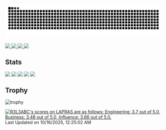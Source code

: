 ![](https://raw.githubusercontent.com/terisuke/terisuke/output/github-contribution-grid-snake.svg)

<p align="left">
  <a href="https://github.com/terisuke">
    <img height="20" src="https://komarev.com/ghpvc/?username=terisuke" />
  </a>
  <a href="https://github.com/terisuke">
    <img height="20" src="https://img.shields.io/github/followers/terisuke?label=follow&logo=github&style=flat" />
  </a>
  <a href="http://qiita.com/terisuke">
    <img height="20" src="https://qiita-badge.apiapi.app/s/terisuke/posts.svg" />
  </a>
  <a href="http://qiita.com/terisuke">
    <img height="20" src="https://qiita-badge.apiapi.app/s/terisuke/contributions.svg" />
  </a>
</p>

## Stats
![](http://github-profile-summary-cards.vercel.app/api/cards/profile-details?username=terisuke&theme=gruvbox)
![](http://github-profile-summary-cards.vercel.app/api/cards/repos-per-language?username=terisuke&theme=gruvbox)
![](http://github-profile-summary-cards.vercel.app/api/cards/most-commit-language?username=terisuke&theme=gruvbox)
![](http://github-profile-summary-cards.vercel.app/api/cards/stats?username=terisuke&theme=gruvbox)
![](http://github-profile-summary-cards.vercel.app/api/cards/productive-time?username=terisuke&theme=gruvbox&utcOffset=9)

## Trophy
![trophy](https://github-profile-trophy.vercel.app/?username=terisuke&theme=gruvbox)

<!--START_SECTION:lapras-card-->
<p ><a href="https://lapras.com/public/R3L3ABC" target="_blank" rel="noopener noreferrer"><img alt="R3L3ABC's scores on LAPRAS are as follows: Engineering: 3.7 out of 5.0, Business: 3.48 out of 5.0, Influence: 3.66 out of 5.0." src="https://lapras-card-generator.vercel.app/api/svg?e=3.7&b=3.48&i=3.66&b1=%23020E27&b2=%230E5593&i1=%23030E21&i2=%231688BF&l=en" width="400" ></a>  
Last Updated on 10/16/2025, 12:25:02 AM</p>
<!--END_SECTION:lapras-card-->
